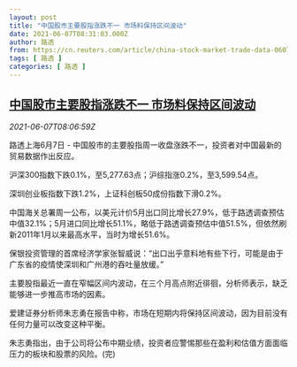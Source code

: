 ```yaml
---
layout: post
title: "中国股市主要股指涨跌不一 市场料保持区间波动"
date: 2021-06-07T08:31:03.000Z
author: 路透
from: https://cn.reuters.com/article/china-stock-market-trade-data-0607-idCNKCS2DJ0QM
tags: [ 路透 ]
categories: [ 路透 ]
---
```

<!--1623054663000-->
[中国股市主要股指涨跌不一 市场料保持区间波动](https://cn.reuters.com/article/china-stock-market-trade-data-0607-idCNKCS2DJ0QM)
------

<div>
<div><i>2021-06-07T08:06:59Z</i></div><p>路透上海6月7日 - 中国股市的主要股指周一收盘涨跌不一，投资者对中国最新的贸易数据作出反应。</p><p>沪深300指数下跌0.1%，至5,277.63点；沪综指涨0.2%，至3,599.54点。</p><p>深圳创业板指数下跌1.2%，上证科创板50成份指数下滑0.2%。</p><p>中国海关总署周一公布，以美元计价5月出口同比增长27.9%，低于路透调查预估中值32.1%；5月进口同比增长51.1%，略低于路透调查预估中值51.5%，但依然刷新2011年1月以来最高水平，当时为增长51.6%。</p><p>保银投资管理的首席经济学家张智威说：“出口出乎意料地有些下行，可能是由于广东省的疫情使深圳和广州港的吞吐量放缓。”</p><p>主要股指最近一直在窄幅区间内波动，在三个月高点附近徘徊，分析师表示，缺乏能够进一步推高市场的因素。</p><p>爱建证券分析师朱志勇在报告中称，市场在短期内将保持区间波动，因为目前没有任何力量可以改变这种平衡。</p><p>朱志勇指出，由于公司将公布中期业绩，投资者应警惕那些在盈利和估值方面面临压力的板块和股票的风险。(完)</p>
</div>
